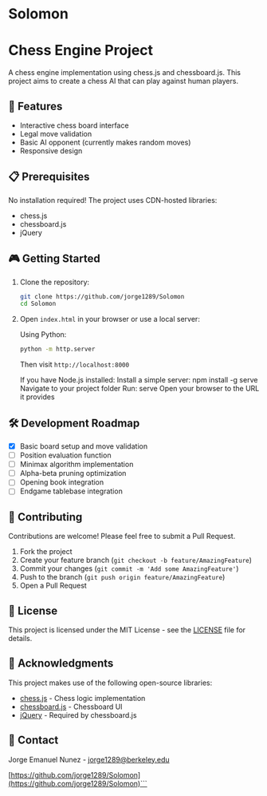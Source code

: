 # Solomon

# Chess Engine Project

A chess engine implementation using chess.js and chessboard.js. This project aims to create a chess AI that can play against human players.

## 🚀 Features

- Interactive chess board interface
- Legal move validation
- Basic AI opponent (currently makes random moves)
- Responsive design

## 📋 Prerequisites

No installation required! The project uses CDN-hosted libraries:
- chess.js
- chessboard.js
- jQuery

## 🎮 Getting Started

1. Clone the repository:
   ```bash
   git clone https://github.com/jorge1289/Solomon
   cd Solomon
   ```

2. Open `index.html` in your browser or use a local server:

   Using Python:
   ```bash
   python -m http.server
   ```
   Then visit `http://localhost:8000`

   If you have Node.js installed:
      Install a simple server: npm install -g serve
      Navigate to your project folder
      Run: serve
      Open your browser to the URL it provides

## 🛠️ Development Roadmap

- [x] Basic board setup and move validation
- [ ] Position evaluation function
- [ ] Minimax algorithm implementation
- [ ] Alpha-beta pruning optimization
- [ ] Opening book integration
- [ ] Endgame tablebase integration

## 🤝 Contributing

Contributions are welcome! Please feel free to submit a Pull Request.

1. Fork the project
2. Create your feature branch (`git checkout -b feature/AmazingFeature`)
3. Commit your changes (`git commit -m 'Add some AmazingFeature'`)
4. Push to the branch (`git push origin feature/AmazingFeature`)
5. Open a Pull Request

## 📝 License

This project is licensed under the MIT License - see the [LICENSE](LICENSE) file for details.

## 🙏 Acknowledgments

This project makes use of the following open-source libraries:

- [chess.js](https://github.com/jhlywa/chess.js) - Chess logic implementation
- [chessboard.js](https://chessboardjs.com/) - Chessboard UI
- [jQuery](https://jquery.com/) - Required by chessboard.js

## 📧 Contact

Jorge Emanuel Nunez - [jorge1289@berkeley.edu](mailto:your-email@example.com)

[https://github.com/jorge1289/Solomon](https://github.com/jorge1289/Solomon)```
